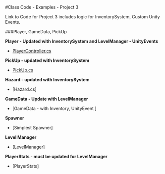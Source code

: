 #Class Code - Examples - Project 3 

Link to Code for Project 3 includes logic for InventorySystem, Custom Unity Events.

###Player, GameData, PickUp

**Player - Updated with InventorySystem and LevelManager - UnityEvents**
- [PlayerController.cs ](/class-code-examples/playercontrollerv3-mods.md)

**PickUp - updated with InventorySystem**
 - [PickUp.cs ](/class-code-examples/pickup-final.md)

**Hazard - updated with InventorySystem**
 - [Hazard.cs]
 
**GameData - Update with LevelManager**
  - [GameData - with Inventory, UnityEvent ]

**Spawner**
   - [Simplest Spawner] 
   
**Level Manager**
 - [LevelManager] 
 
 **PlayerStats - must be updated for LevelManager**
 - [PlayerStats] 